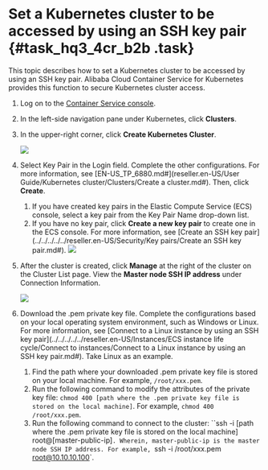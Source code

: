 # Set a Kubernetes cluster to be accessed by using an SSH key pair {#task_hq3_4cr_b2b .task}

This topic describes how to set a Kubernetes cluster to be accessed by using an SSH key pair. Alibaba Cloud Container Service for Kubernetes provides this function to secure Kubernetes cluster access.

1.  Log on to the [Container Service console](https://partners-intl.console.aliyun.com/#/cs). 
2.  In the left-side navigation pane under Kubernetes, click **Clusters**. 
3.  In the upper-right corner, click **Create Kubernetes Cluster**. 

    ![](http://static-aliyun-doc.oss-cn-hangzhou.aliyuncs.com/assets/img/16643/155151269710882_en-US.png)

4.  Select Key Pair in the Login field. Complete the other configurations. For more information, see [EN-US\_TP\_6880.md\#](reseller.en-US/User Guide/Kubernetes cluster/Clusters/Create a cluster.md#). Then, click **Create**. 

    1.  If you have created key pairs in the Elastic Compute Service \(ECS\) console, select a key pair from the Key Pair Name drop-down list.
    2.  If you have no key pair, click **Create a new key pair** to create one in the ECS console. For more information, see [Create an SSH key pair](../../../../../reseller.en-US/Security/Key pairs/Create an SSH key pair.md#).
    ![](http://static-aliyun-doc.oss-cn-hangzhou.aliyuncs.com/assets/img/14698/15515126976174_en-US.png)

5.  After the cluster is created, click **Manage** at the right of the cluster on the Cluster List page. View the **Master node SSH IP address** under Connection Information. 

    ![](http://static-aliyun-doc.oss-cn-hangzhou.aliyuncs.com/assets/img/14698/15515126976176_en-US.png) 

6.  Download the .pem private key file. Complete the configurations based on your local operating system environment, such as Windows or Linux. For more information, see [Connect to a Linux instance by using an SSH key pair](../../../../../reseller.en-US/Instances/ECS instance life cycle/Connect to instances/Connect to a Linux instance by using an SSH key pair.md#). Take Linux as an example. 
    1.  Find the path where your downloaded .pem private key file is stored on your local machine. For example, `/root/xxx.pem`. 
    2.  Run the following command to modify the attributes of the private key file: `chmod 400 [path where the .pem private key file is stored on the local machine]`. For example, `chmod 400 /root/xxx.pem`. 
    3.  Run the following command to connect to the cluster: ``ssh -i [path where the .pem private key file is stored on the local machine] root@[master-public-ip]`. Wherein, master-public-ip is the master node SSH IP address. For example, `ssh -i /root/xxx.pem root@10.10.10.100`. 


